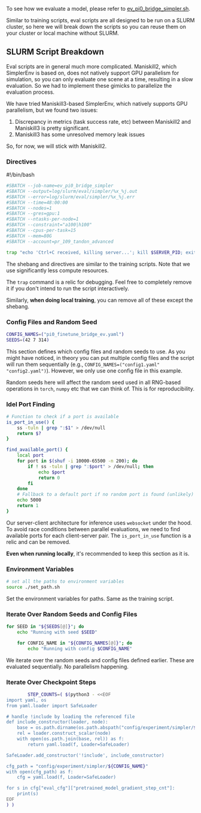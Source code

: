 To see how we evaluate a model, please refer to [ev_pi0_bridge_simpler.sh](../slurms/eval_scripts/simpler/ev_pi0_bridge_simpler.sh).

Similar to training scripts, eval scripts are all designed to be run on a SLURM cluster, so here we will break down the scripts so you can reuse them on your cluster or local machine without SLURM.


## SLURM Script Breakdown
Eval scripts are in general much more complicated. Maniskill2, which SimplerEnv is based on, does not natively support GPU parallelism for simulation, so you can only evaluate one scene at a time, resulting in a slow evaluation. So we had to implement these gimicks to parallelize the evaluation process. 

We have tried Maniskill3-based SimplerEnv, which natively supports GPU parallelism, but we found two issues: 
1. Discrepancy in metrics (task success rate, etc) between Maniskill2 and Maniskill3 is pretty significant. 
2. Maniskill3 has some unresolved memory leak issues

So, for now, we will stick with Maniskill2.

### Directives
#!/bin/bash
```bash
#SBATCH --job-name=ev_pi0_bridge_simpler
#SBATCH --output=log/slurm/eval/simpler/%x_%j.out
#SBATCH --error=log/slurm/eval/simpler/%x_%j.err
#SBATCH --time=48:00:00
#SBATCH --nodes=1
#SBATCH --gres=gpu:1
#SBATCH --ntasks-per-node=1
#SBATCH --constraint="a100|h100"
#SBATCH --cpus-per-task=15
#SBATCH --mem=80G
#SBATCH --account=pr_109_tandon_advanced

trap "echo 'Ctrl+C received, killing server...'; kill $SERVER_PID; exit 1" SIGINT
```
The shebang and directives are similar to the training scripts. Note that we use significantly less compute resources. 

The `trap` command is a relic for debugging. Feel free to completely remove it if you don't intend to run the script interactively.

Similarly, **when doing local training**, you can remove all of these except the shebang.

### Config Files and Random Seed
```bash
CONFIG_NAMES=("pi0_finetune_bridge_ev.yaml")
SEEDS=(42 7 314)
```
This section defines which config files and random seeds to use. As you might have noticed, in theory you can put multiple config files and the script will run them sequentially (e.g., `CONFIG_NAMES=("config1.yaml" "config2.yaml")`). However, we only use one config file in this example.

Random seeds here will affect the random seed used in all RNG-based operations in `torch`, `numpy` etc that we can think of. This is for reproducibility.

### Idel Port Finding
```bash
# Function to check if a port is available
is_port_in_use() {
    ss -tuln | grep ":$1" > /dev/null
    return $?
}

find_available_port() {
    local port
    for port in $(shuf -i 10000-65500 -n 200); do
        if ! ss -tuln | grep ":$port" > /dev/null; then
            echo $port
            return 0
        fi
    done
    # Fallback to a default port if no random port is found (unlikely)
    echo 5000
    return 1
}
```
Our server-client architecture for inference uses `websocket` under the hood. To avoid race conditions between parallel evaluations, we need to find available ports for each client-server pair. The `is_port_in_use` function is a relic and can be removed.

**Even when running locally**, it's recommended to keep this section as it is.

### Environment Variables
```bash
# set all the paths to environment variables
source ./set_path.sh
```
Set the environment variables for paths. Same as the training script.

### Iterate Over Random Seeds and Config Files
```bash
for SEED in "${SEEDS[@]}"; do
    echo "Running with seed $SEED"

    for CONFIG_NAME in "${CONFIG_NAMES[@]}"; do
        echo "Running with config $CONFIG_NAME"
```
We iterate over the random seeds and config files defined earlier. These are evaluated sequentially. No parallelism happening.

### Iterate Over Checkpoint Steps
```bash
        STEP_COUNTS=( $(python3 - <<EOF
import yaml, os
from yaml.loader import SafeLoader

# handle !include by loading the referenced file
def include_constructor(loader, node):
    base = os.path.dirname(os.path.abspath("config/experiment/simpler/${CONFIG_NAME}"))
    rel = loader.construct_scalar(node)
    with open(os.path.join(base, rel)) as f:
        return yaml.load(f, Loader=SafeLoader)

SafeLoader.add_constructor('!include', include_constructor)

cfg_path = "config/experiment/simpler/${CONFIG_NAME}"
with open(cfg_path) as f:
    cfg = yaml.load(f, Loader=SafeLoader)

for s in cfg["eval_cfg"]["pretrained_model_gradient_step_cnt"]:
    print(s)
EOF
) )
```